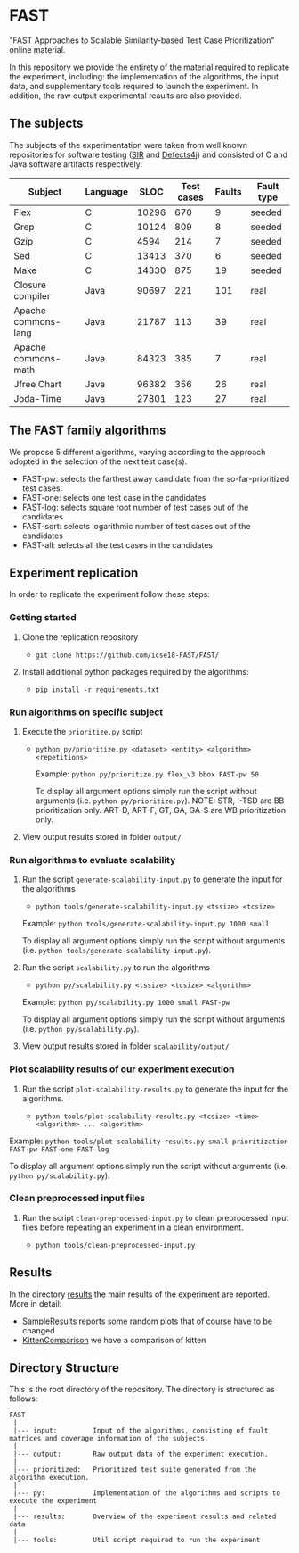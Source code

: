 # FAST
"FAST Approaches to Scalable Similarity-based Test Case Prioritization" online material.

In this repository we provide the entirety of the material required to replicate the experiment, including: the implementation of the algorithms, the input data, and supplementary tools required to launch the experiment. In addition, the raw output experimental reaults are also provided.

The subjects
---------------
The subjects of the experimentation were taken from well known repositories for software testing ([SIR][sir] and [Defects4j][defects4j]) and consisted of C and Java software artifacts respectively: 

|   Subject            | Language         | SLOC           | Test cases | Faults | Fault type | 
|----------------------|------------------|----------------|------------|--------|------------|
| Flex                 | C                | 10296          |  670       | 9      | seeded     |
|  Grep                | C                | 10124          |  809       | 8      | seeded     |
| Gzip                 | C                | 4594           |  214       | 7      | seeded     |
| Sed                  | C                | 13413          |  370       | 6      | seeded     |
| Make                 | C                | 14330          |  875       | 19     | seeded     |
|  Closure compiler    | Java             | 90697          |  221       | 101    | real       |
| Apache commons-lang  | Java             | 21787          |  113       | 39     | real       |
| Apache commons-math  | Java             | 84323          |  385       | 7      | real       |
| Jfree Chart          | Java             | 96382          |  356       | 26     | real       |
|Joda-Time             | Java             | 27801          |  123       | 27     | real       |

The FAST family algorithms
---------------
We propose 5 different algorithms, varying according to the approach adopted in the selection of the next test case(s).

 - FAST-pw: selects the farthest away candidate from the so-far-prioritized test cases.
 - FAST-one: selects one test case in the candidates
 - FAST-log: selects square root number of test cases out of the candidates
 - FAST-sqrt: selects logarithmic number of test cases out of the candidates
 - FAST-all: selects all the test cases in the candidates
 
Experiment replication
---------------
In order to replicate the experiment follow these steps:

### Getting started

1. Clone the replication repository 
   - `git clone https://github.com/icse18-FAST/FAST/`
 
2. Install additional python packages required by the algorithms:
   - `pip install -r requirements.txt`

### Run algorithms on specific subject

1. Execute the `prioritize.py` script 
   - `python py/prioritize.py <dataset> <entity> <algorithm> <repetitions>`
   
      Example: `python py/prioritize.py flex_v3 bbox FAST-pw 50`
     
     To display all argument options simply run the script without arguments (i.e. `python py/prioritize.py`). NOTE:
      STR, I-TSD are BB prioritization only.
      ART-D, ART-F, GT, GA, GA-S are WB prioritization only.

2. View output results stored in folder `output/`

### Run algorithms to evaluate scalability 

1. Run the script  `generate-scalability-input.py` to generate the input for the algorithms
   - `python tools/generate-scalability-input.py <tssize> <tcsize>`

   Example: `python tools/generate-scalability-input.py 1000 small`

   To display all argument options simply run the script without arguments (i.e. `python tools/generate-scalability-input.py`).

2. Run the script  `scalability.py` to run the algorithms
   - `python py/scalability.py <tssize> <tcsize> <algorithm>`
   
   Example: `python py/scalability.py 1000 small FAST-pw`
   
   To display all argument options simply run the script without arguments (i.e. `python py/scalability.py`).
   
3. View output results stored in folder `scalability/output/`
 
### Plot scalability results of our experiment execution

 1. Run the script  `plot-scalability-results.py` to generate the input for the algorithms.
    
    - `python tools/plot-scalability-results.py <tcsize> <time> <algorithm> ... <algorithm>`

   Example: `python tools/plot-scalability-results.py small prioritization FAST-pw FAST-one FAST-log`
 
   To display all argument options simply run the script without arguments (i.e. `python py/scalability.py`).

### Clean preprocessed input files

 1. Run the script  `clean-preprocessed-input.py` to clean preprocessed input files before repeating an experiment in a clean environment.
 
    - `python tools/clean-preprocessed-input.py`
 
Results
---------------
In the directory [results](https://github.com/icse18-FAST/FAST/tree/master/results) the main results of the experiment are reported.
More in detail:

- [SampleResults](https://github.com/icse18-FAST/FAST/blob/master/results/SampleResult.md) reports some random plots that of course have to be changed
- [KittenComparison](https://github.com/icse18-FAST/FAST/blob/master/results/kitten_comparison.md) we have a comparison of kitten

Directory Structure
---------------
This is the root directory of the repository. The directory is structured as follows:

    FAST
     |
     |--- input:         Input of the algorithms, consisting of fault matrices and coverage information of the subjects.
     |
     |--- output:        Raw output data of the experiment execution.
     |
     |--- prioritized:   Prioritized test suite generated from the algorithm execution.  
     |
     |--- py:            Implementation of the algorithms and scripts to execute the experiment      
     |
     |--- results:       Overview of the experiment results and related data
     |
     |--- tools:         Util script required to run the experiment
  

[defects4j]: https://github.com/rjust/defects4j/
[sir]: http://sir.unl.edu/portal/index.php
